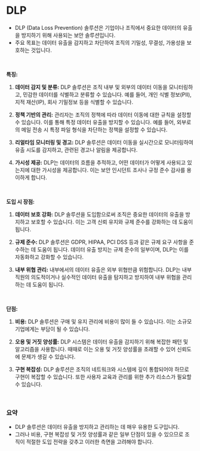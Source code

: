 # DLP

- DLP (Data Loss Prevention) 솔루션은 기업이나 조직에서 중요한 데이터의 유출을 방지하기 위해 사용되는 보안 솔루션입니다. 
- 주요 목표는 데이터 유출을 감지하고 차단하여 조직의 기밀성, 무결성, 가용성을 보호하는 것입니다.

<br>

**특징:**

1. **데이터 감지 및 분류:** DLP 솔루션은 조직 내부 및 외부의 데이터 이동을 모니터링하고, 민감한 데이터를 식별하고 분류할 수 있습니다. 예를 들어, 개인 식별 정보(PII), 지적 재산(IP), 회사 기밀정보 등을 식별할 수 있습니다.

2. **정책 기반의 관리:** 관리자는 조직의 정책에 따라 데이터 이동에 대한 규칙을 설정할 수 있습니다. 이를 통해 특정 데이터 유출을 방지할 수 있습니다. 예를 들어, 외부로의 메일 전송 시 특정 파일 형식을 차단하는 정책을 설정할 수 있습니다.

3. **리얼타임 모니터링 및 경고:** DLP 솔루션은 데이터 이동을 실시간으로 모니터링하여 유출 시도를 감지하고, 관련된 경고나 알림을 제공합니다.

4. **가시성 제공:** DLP는 데이터의 흐름을 추적하고, 어떤 데이터가 어떻게 사용되고 있는지에 대한 가시성을 제공합니다. 이는 보안 인시던트 조사나 규정 준수 감사를 용이하게 합니다.

<br>

**도입 시 장점:**

1. **데이터 보호 강화:** DLP 솔루션을 도입함으로써 조직은 중요한 데이터의 유출을 방지하고 보호할 수 있습니다. 이는 고객 신뢰 유지와 규제 준수를 강화하는 데 도움이 됩니다.

2. **규제 준수:** DLP 솔루션은 GDPR, HIPAA, PCI DSS 등과 같은 규제 요구 사항을 준수하는 데 도움이 됩니다. 데이터 유출 방지는 규제 준수의 일부이며, DLP는 이를 자동화하고 강화할 수 있습니다.

3. **내부 위협 관리:** 내부에서의 데이터 유출은 외부 위협만큼 위험합니다. DLP는 내부 직원의 의도적이거나 실수적인 데이터 유출을 탐지하고 방지하여 내부 위협을 관리하는 데 도움이 됩니다.

<br>

**단점:**

1. **비용:** DLP 솔루션은 구매 및 유지 관리에 비용이 많이 들 수 있습니다. 이는 소규모 기업에게는 부담이 될 수 있습니다.

2. **오용 및 거짓 양성률:** DLP 시스템은 데이터 유출을 감지하기 위해 복잡한 패턴 및 알고리즘을 사용합니다. 때때로 이는 오용 및 거짓 양성률을 초래할 수 있어 신뢰도에 문제가 생길 수 있습니다.

3. **구현 복잡성:** DLP 솔루션은 조직의 네트워크와 시스템에 깊이 통합되어야 하므로 구현이 복잡할 수 있습니다. 또한 사용자 교육과 관리를 위한 추가 리소스가 필요할 수 있습니다.

<br>

### 요약

- DLP 솔루션은 데이터 유출을 방지하고 관리하는 데 매우 유용한 도구입니다.
- 그러나 비용, 구현 복잡성 및 거짓 양성률과 같은 일부 단점이 있을 수 있으므로 조직이 적절한 도입 전략을 갖추고 이러한 측면을 고려해야 합니다.